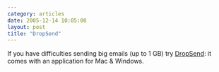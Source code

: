 ```yaml
---
category: articles
date: 2005-12-14 10:05:00
layout: post
title: "DropSend"
---
```


If you have difficulties sending big emails (up to 1 GB) try <a href="http://dropsend.com/">DropSend</a>: it comes with an application for Mac & Windows.
